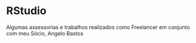 # RStudio
Algumas assessorias e trabalhos realizados como Freelancer em conjunto com meu Sócio, Angelo Bastos
